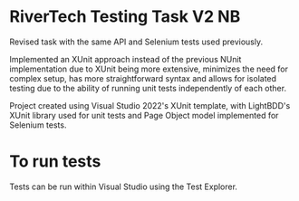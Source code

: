 # RiverTech Testing Task V2 NB
Revised task with the same API and Selenium tests used previously. 
 
Implemented an XUnit approach instead of the previous NUnit implementation due to XUnit being more extensive, minimizes the need for complex setup, has more straightforward syntax and allows for isolated testing due to the ability of running unit tests independently of each other.

Project created using Visual Studio 2022's XUnit template, with LightBDD's XUnit library used for unit tests and Page Object model implemented for Selenium tests.

# To run tests
Tests can be run within Visual Studio using the Test Explorer.
